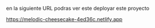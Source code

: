 en la siguiente URL podras ver este deployar este proyecto

https://melodic-cheesecake-4ed36c.netlify.app
